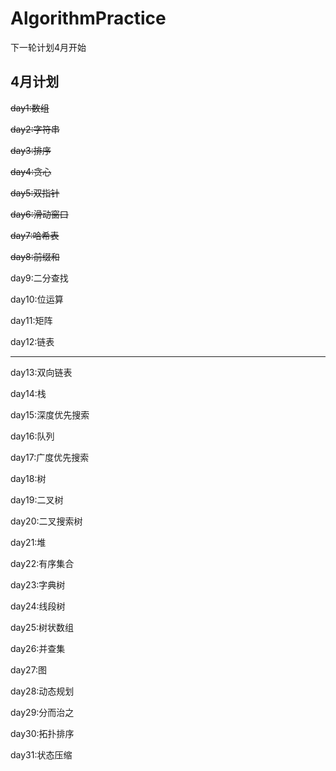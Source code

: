 # AlgorithmPractice

下一轮计划4月开始

## 4月计划

~~day1:数组~~

~~day2:字符串~~

~~day3:排序~~

~~day4:贪心~~

~~day5:双指针~~

~~day6:滑动窗口~~

~~day7:哈希表~~

~~day8:前缀和~~

day9:二分查找

day10:位运算

day11:矩阵

day12:链表

---

day13:双向链表

day14:栈

day15:深度优先搜索

day16:队列

day17:广度优先搜索

day18:树

day19:二叉树

day20:二叉搜索树

day21:堆

day22:有序集合

day23:字典树

day24:线段树

day25:树状数组

day26:并查集

day27:图

day28:动态规划

day29:分而治之

day30:拓扑排序

day31:状态压缩
